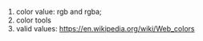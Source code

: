1. color value: rgb and rgba;
2. color tools
3. valid values: https://en.wikipedia.org/wiki/Web_colors
